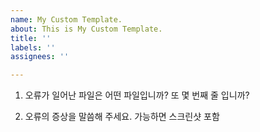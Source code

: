 ```yaml
---
name: My Custom Template.
about: This is My Custom Template.
title: ''
labels: ''
assignees: ''

---
```


1. 오류가 일어난 파일은 어떤 파일입니까? 또 몇 번째 줄 입니까?


2. 오류의 증상을 말씀해 주세요. 가능하면 스크린샷 포함
